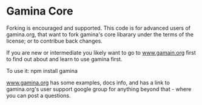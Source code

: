 Gamina Core
===========

Forking is encouraged and supported. This code is for advanced users of gamina.org, that want to fork gamina's core libarary under the terms of the license; or to contribue back changes.

If you are new or intermediate you likely want to go to www.gamain.org first to find out about and learn to use gamina first.

To use it:
	npm install gamina

www.gamina.org has some examples, docs info, and has a link to gamina.org's user support google group for anything beyond that - where you can post a questions.

